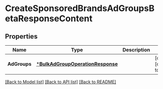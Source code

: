 # CreateSponsoredBrandsAdGroupsBetaResponseContent

## Properties
Name | Type | Description | Notes
------------ | ------------- | ------------- | -------------
**AdGroups** | [***BulkAdGroupOperationResponse**](BulkAdGroupOperationResponse.md) |  | [optional] [default to null]

[[Back to Model list]](../README.md#documentation-for-models) [[Back to API list]](../README.md#documentation-for-api-endpoints) [[Back to README]](../README.md)

